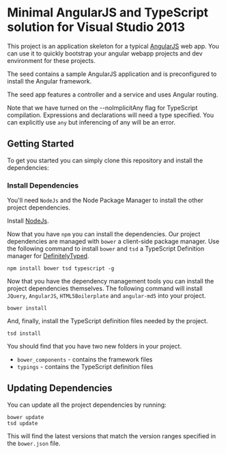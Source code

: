 # Minimal AngularJS and TypeScript solution for Visual Studio 2013

This project is an application skeleton for a typical [AngularJS](http://angularjs.org/) web app.
You can use it to quickly bootstrap your angular webapp projects and dev environment for these
projects.

The seed contains a sample AngularJS application and is preconfigured to install the Angular
framework.

The seed app features a controller and a service and uses Angular routing.

Note that we have turned on the --noImplicitAny flag for TypeScript compilation. Expressions and declarations will need a type specified.  You can explicitly use `any` but inferencing of any will be an error.

## Getting Started

To get you started you can simply clone this repository and install the dependencies:

### Install Dependencies

You'll need `NodeJs` and the Node Package Manager to install the other project dependencies.

Install [NodeJs](http://nodejs.org/).

Now that you have `npm` you can install the dependencies. Our project dependencies are managed with `bower` a client-side package manager.  Use the following command to install `bower` and `tsd` a TypeScript Definition manager for [DefinitelyTyped](http://definitelytyped.org/).

```
npm install bower tsd typescript -g
```

Now that you have the dependency management tools you can install the project dependencies themselves. The following command will install `JQuery`, `AngularJS`, `HTML5Boilerplate` and `angular-md5` into your project.

```
bower install
```
And, finally, install the TypeScript definition files needed by the project.
```
tsd install
```
You should find that you have two new folders in your project.

* `bower_components` - contains the framework files
* `typings` - contains the TypeScript definition files

## Updating Dependencies

You can update all the project dependencies by running:

```
bower update
tsd update
```

This will find the latest versions that match the version ranges specified in the `bower.json` file.